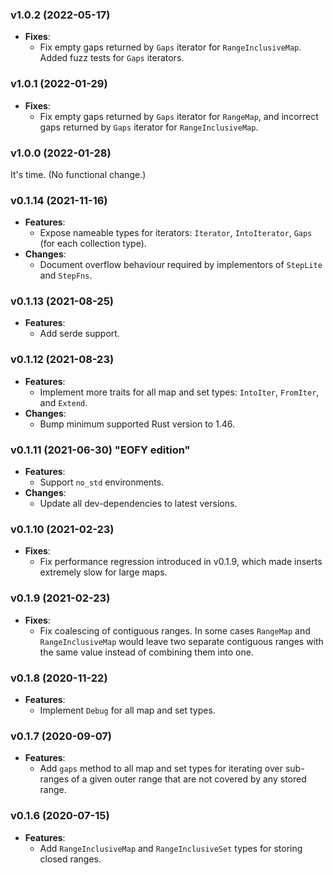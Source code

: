 ### v1.0.2 (2022-05-17)

- **Fixes**:
    - Fix empty gaps returned by `Gaps` iterator for `RangeInclusiveMap`. Added fuzz tests for `Gaps` iterators.


### v1.0.1 (2022-01-29)

- **Fixes**:
    - Fix empty gaps returned by `Gaps` iterator for `RangeMap`, and incorrect gaps returned by `Gaps` iterator for `RangeInclusiveMap`.


### v1.0.0 (2022-01-28)

It's time. (No functional change.)


### v0.1.14 (2021-11-16)

- **Features**:
    - Expose nameable types for iterators: `Iterator`, `IntoIterator`, `Gaps` (for each collection type).
- **Changes**:
    - Document overflow behaviour required by implementors of `StepLite` and `StepFns`.


### v0.1.13 (2021-08-25)

- **Features**:
    - Add serde support.


### v0.1.12 (2021-08-23)

- **Features**:
    - Implement more traits for all map and set types: `IntoIter`, `FromIter`, and `Extend`.
- **Changes**:
    - Bump minimum supported Rust version to 1.46.


### v0.1.11 (2021-06-30) "EOFY edition"

- **Features**:
    - Support `no_std` environments.
- **Changes**:
    - Update all dev-dependencies to latest versions.


### v0.1.10 (2021-02-23)

- **Fixes**:
    - Fix performance regression introduced in v0.1.9, which made inserts extremely slow for large maps.


### v0.1.9 (2021-02-23)

- **Fixes**:
    - Fix coalescing of contiguous ranges. In some cases `RangeMap` and `RangeInclusiveMap` would leave two separate contiguous ranges with the same value instead of combining them into one.


### v0.1.8 (2020-11-22)

- **Features**:
    - Implement `Debug` for all map and set types.


### v0.1.7 (2020-09-07)

- **Features**:
    - Add `gaps` method to all map and set types for iterating over sub-ranges of a given outer range that are not covered by any stored range.


### v0.1.6 (2020-07-15)

- **Features**:
    - Add `RangeInclusiveMap` and `RangeInclusiveSet` types for storing closed ranges.

